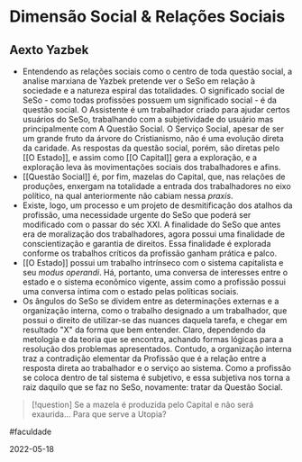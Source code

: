 # Dimensão Social & Relações Sociais

## Aexto Yazbek
- Entendendo as relações sociais como o centro de toda questão social, a analise marxiana de Yazbek pretende ver o SeSo em relação à sociedade e a natureza espiral das totalidades. O significado social de SeSo - como todas profissões possuem um significado social - é da questão social. O Assistente é um trabalhador criado para ajudar certos usuários do SeSo, trabalhando com a subjetividade do usuário mas principalmente com A Questão Social. O Serviço Social, apesar de ser um grande fruto da árvore do Cristianismo, não é uma evolução direta da caridade. As respostas da questão social, porém, são diretas pelo [[O Estado]], e assim como [[O Capital]] gera a exploração, e a exploração leva às movimentações sociais dos trabalhadores e afins.
- [[Questão Social]] é, por fim, mazelas do Capital, que, nas relações de produções, enxergam na totalidade a entrada dos trabalhadores no eixo político, na qual anteriormente não cabiam nessa *praxis*.
- Existe, logo, um processo e um projeto de desmitificação dos atalhos da profissão, uma necessidade urgente do SeSo que poderá ser modificado com o passar do séc XXI. A finalidade do SeSo que antes era de moralização dos trabalhadores, agora possui uma finalidade de conscientização e garantia de direitos. Essa finalidade é explorada conforme os trabalhos críticos da profissão ganham prática e palco.
- [[O Estado]] possui um trabalho intrínseco com o sistema capitalista e seu *modus operandi*. Há, portanto, uma conversa de interesses entre o estado e o sistema econômico vigente, assim como a profissão possui uma conversa íntima com o estado pelas políticas sociais.
- Os ângulos do SeSo se dividem entre as determinações externas e a organização interna, como o trabalho designado a um trabalhador, que possui o direito de utilizar-se das nuances daquela tarefa, e chegar em resultado "X" da forma que bem entender. Claro, dependendo da metologia e da teoria que se encontra, achando formas lógicas para a resolução dos problemas apresentados. Contudo, a organização interna traz a contradição elementar da Profissão que é a relação entre a resposta direta ao trabalhador e o serviço ao sistema. Como a profissão se coloca dentro de tal sistema é subjetivo, e essa subjetiva nos torna a raiz daquilo que se faz no SeSo, novamente: tratar da Questão Social.

>[!question] Se a mazela é produzida pelo Capital e não será exaurida... Para que serve a Utopia?

#faculdade 

2022-05-18